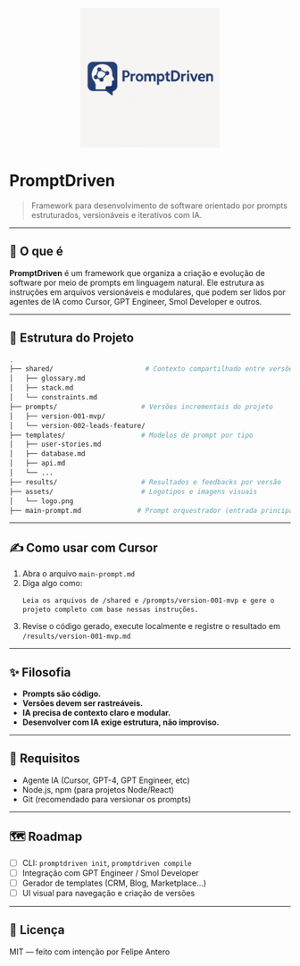 <p align="center">
  <img src="assets/logo.png" alt="PromptDriven Logo" width="250"/>
</p>

# PromptDriven

> Framework para desenvolvimento de software orientado por prompts estruturados, versionáveis e iterativos com IA.

---

## 🚀 O que é

**PromptDriven** é um framework que organiza a criação e evolução de software por meio de prompts em linguagem natural. Ele estrutura as instruções em arquivos versionáveis e modulares, que podem ser lidos por agentes de IA como Cursor, GPT Engineer, Smol Developer e outros.

---

## 📁 Estrutura do Projeto

```bash
.
├── shared/                       # Contexto compartilhado entre versões
│   ├── glossary.md
│   ├── stack.md
│   └── constraints.md
├── prompts/                     # Versões incrementais do projeto
│   ├── version-001-mvp/
│   └── version-002-leads-feature/
├── templates/                   # Modelos de prompt por tipo
│   ├── user-stories.md
│   ├── database.md
│   ├── api.md
│   └── ...
├── results/                     # Resultados e feedbacks por versão
├── assets/                      # Logotipos e imagens visuais
│   └── logo.png
├── main-prompt.md              # Prompt orquestrador (entrada principal da IA)
```

---

## ✍️ Como usar com Cursor

1. Abra o arquivo `main-prompt.md`
2. Diga algo como:
   ```
   Leia os arquivos de /shared e /prompts/version-001-mvp e gere o projeto completo com base nessas instruções.
   ```
3. Revise o código gerado, execute localmente e registre o resultado em `/results/version-001-mvp.md`

---

## ✨ Filosofia

- **Prompts são código.**
- **Versões devem ser rastreáveis.**
- **IA precisa de contexto claro e modular.**
- **Desenvolver com IA exige estrutura, não improviso.**

---

## 🧰 Requisitos

- Agente IA (Cursor, GPT-4, GPT Engineer, etc)
- Node.js, npm (para projetos Node/React)
- Git (recomendado para versionar os prompts)

---

## 🗺️ Roadmap

- [ ] CLI: `promptdriven init`, `promptdriven compile`
- [ ] Integração com GPT Engineer / Smol Developer
- [ ] Gerador de templates (CRM, Blog, Marketplace...)
- [ ] UI visual para navegação e criação de versões

---

## 📄 Licença

MIT — feito com intenção por Felipe Antero
